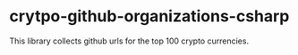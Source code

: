 # crytpo-github-organizations-csharp

This library collects github urls for the top 100 crypto currencies.
